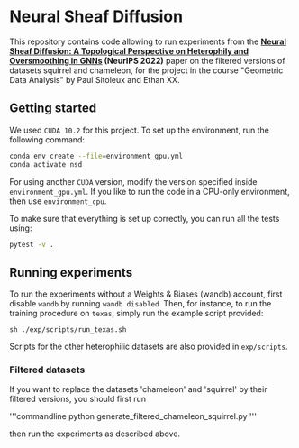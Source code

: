 # Neural Sheaf Diffusion

This repository contains code allowing to run experiments from the
**[Neural Sheaf Diffusion: A Topological Perspective on Heterophily and Oversmoothing in GNNs](https://arxiv.org/abs/2202.04579) (NeurIPS 2022)** paper on the filtered versions of datasets squirrel and chameleon, for the project in the course "Geometric Data Analysis" by Paul Sitoleux and Ethan XX.


## Getting started

We used `CUDA 10.2` for this project. To set up the environment, run the following command:

```bash
conda env create --file=environment_gpu.yml
conda activate nsd
```
For using another `CUDA` version, modify the version specified inside `environment_gpu.yml`. If you like to run 
the code in a CPU-only environment, then use `environment_cpu`. 

To make sure that everything is set up correctly, you can run all the tests using:
```bash
pytest -v .
```

## Running experiments

To run the experiments without a Weights & Biases (wandb) account, first disable `wandb` by running `wandb disabled`. 
Then, for instance, to run the training procedure on `texas`, simply run the example script provided:
```commandline
sh ./exp/scripts/run_texas.sh
```

Scripts for the other heterophilic datasets are also provided in `exp/scripts`. 

### Filtered datasets

If you want to replace the datasets 'chameleon' and 'squirrel' by their filtered versions, you should first run

'''commandline
python generate_filtered_chameleon_squirrel.py
'''

then run the experiments as described above.




